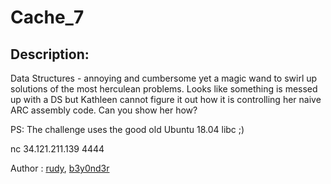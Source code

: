 
# Cache_7
## Description:
Data Structures - annoying and cumbersome yet a magic wand to swirl up solutions of the most herculean problems. Looks like something is messed up with a DS but Kathleen cannot figure it out how it is controlling her naive ARC assembly code. Can you show her how?

PS: The challenge uses the good old Ubuntu 18.04 libc ;)

nc 34.121.211.139 4444

Author : [rudy](https://twitter.com/rudyerudite), [b3y0nd3r](https://twitter.com/Geethnatk)

